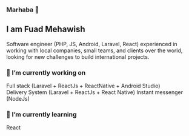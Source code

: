 
### Marhaba 👋

## I am Fuad Mehawish
Software engineer (PHP, JS, Android, Laravel, React) experienced in working with local companies, small teams, and clients over the world, looking for new challenges to build international projects.

### 🔭 I’m currently working on 
  Full stack (Laravel + ReactJs + ReactNative + Android Studio) <br>
  Delivery System (Laravel + ReactJs + React Native)
Instant messenger (NodeJs)
  
### 🌱 I’m currently learning
React
